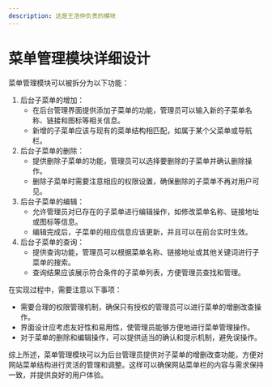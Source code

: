 ```yaml
---
description: 这是王浩仲负责的模块
---
```


# 菜单管理模块详细设计

菜单管理模块可以被拆分为以下功能：

1. 后台子菜单的增加：
   * 在后台管理界面提供添加子菜单的功能，管理员可以输入新的子菜单名称、链接和图标等相关信息。
   * 新增的子菜单应该与现有的菜单结构相匹配，如属于某个父菜单或导航栏。
2. 后台子菜单的删除：
   * 提供删除子菜单的功能，管理员可以选择要删除的子菜单并确认删除操作。
   * 删除子菜单时需要注意相应的权限设置，确保删除的子菜单不再对用户可见。
3. 后台子菜单的编辑：
   * 允许管理员对已存在的子菜单进行编辑操作，如修改菜单名称、链接地址或图标等信息。
   * 编辑完成后，子菜单的相应信息应该更新，并且可以在前台实时生效。
4. 后台子菜单的查询：
   * 提供查询功能，管理员可以根据菜单名称、链接地址或其他关键词进行子菜单的搜索。
   * 查询结果应该展示符合条件的子菜单列表，方便管理员查找和管理。

在实现过程中，需要注意以下事项：

* 需要合理的权限管理机制，确保只有授权的管理员可以进行菜单的增删改查操作。
* 界面设计应考虑友好性和易用性，使管理员能够方便地进行菜单管理操作。
* 对于菜单的删除和编辑操作，可以提供适当的确认和提示机制，避免误操作。

综上所述，菜单管理模块可以为后台管理员提供对子菜单的增删改查功能，方便对网站菜单结构进行灵活的管理和调整。这样可以确保网站菜单栏的内容与需求保持一致，并提供良好的用户体验。
